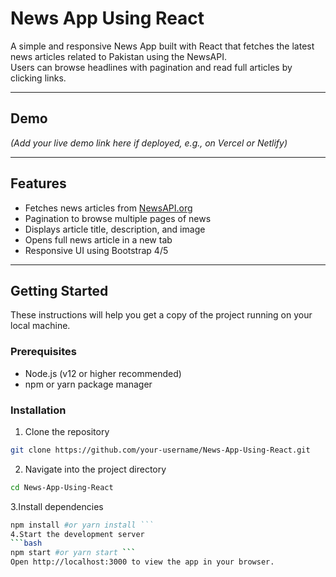 # News App Using React

A simple and responsive News App built with React that fetches the latest news articles related to Pakistan using the NewsAPI.  
Users can browse headlines with pagination and read full articles by clicking links.

---

## Demo

*(Add your live demo link here if deployed, e.g., on Vercel or Netlify)*

---

## Features

- Fetches news articles from [NewsAPI.org](https://newsapi.org/)
- Pagination to browse multiple pages of news
- Displays article title, description, and image
- Opens full news article in a new tab
- Responsive UI using Bootstrap 4/5

---

## Getting Started

These instructions will help you get a copy of the project running on your local machine.

### Prerequisites

- Node.js (v12 or higher recommended)
- npm or yarn package manager

### Installation

1. Clone the repository  
```bash
git clone https://github.com/your-username/News-App-Using-React.git
```
2. Navigate into the project directory
```bash
cd News-App-Using-React
```
3.Install dependencies
```bash
npm install #or yarn install ```
4.Start the development server
```bash
npm start #or yarn start ```
Open http://localhost:3000 to view the app in your browser.
